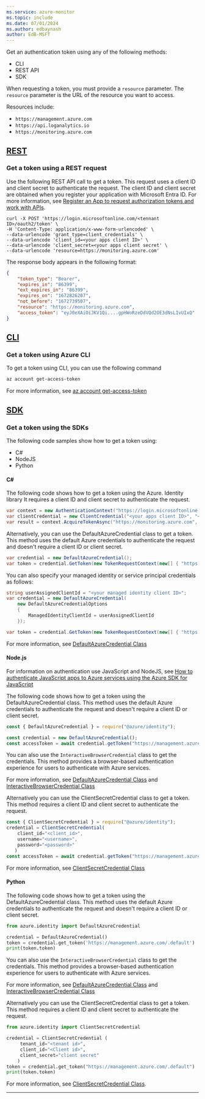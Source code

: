 ```yaml
---
ms.service: azure-monitor
ms.topic: include
ms.date: 07/01/2024
ms.author: edbaynash
author: EdB-MSFT
---
```


Get an authentication token using any of the following methods:

* CLI
* REST API
* SDK

When requesting a token, you must provide a `resource` parameter. The `resource` parameter is the URL of the resource you want to access.

Resources include:

* `https://management.azure.com`
* `https://api.loganalytics.io`
* `https://monitoring.azure.com`


## [REST](#tab/rest)

### Get a token using a REST request

Use the following REST API call to get a token. This request uses a client ID and client secret to authenticate the request. The client ID and client secret are obtained when you register your application with Microsoft Entra ID. For more information, see [Register an App to request authorization tokens and work with APIs](/azure/azure-monitor/logs/api/register-app-for-token?tabs=portal).

```console
curl -X POST 'https://login.microsoftonline.com/<tennant ID>/oauth2/token' \
-H 'Content-Type: application/x-www-form-urlencoded' \
--data-urlencode 'grant_type=client_credentials' \
--data-urlencode 'client_id=<your apps client ID>' \
--data-urlencode 'client_secret=<your apps client secret' \
--data-urlencode 'resource=https://monitoring.azure.com'
```

The response body appears in the following format:

```JSON
{
    "token_type": "Bearer",
    "expires_in": "86399",
    "ext_expires_in": "86399",
    "expires_on": "1672826207",
    "not_before": "1672739507",
    "resource": "https://monitoring.azure.com",
    "access_token": "eyJ0eXAiOiJKV1Qi....gpHWoRzeDdVQd2OE3dNsLIvUIxQ"
}
```

## [CLI](#tab/cli)
### Get a token using Azure CLI
To get a token using CLI, you can use the following command

```bash
az account get-access-token
```

For more information, see [az account get-access-token](/cli/azure/account#az-account-get-access-token)

## [SDK](#tab/SDK)

### Get a token using the SDKs

The following code samples show how to get a token using:

* C# 
* NodeJS
* Python

#### C#

The following code shows how to get a token using the Azure. Identity library It requires a client ID and client secret to authenticate the request.

```csharp
var context = new AuthenticationContext("https://login.microsoftonline.com/<tennant ID>");
var clientCredential = new ClientCredential("<your apps client ID>", "<your apps client secret>");
var result = context.AcquireTokenAsync("https://monitoring.azure.com", clientCredential).Result;
```

Alternatively, you can use the DefaultAzureCredential class to get a token. This method uses the default Azure credentials to authenticate the request and doesn't require a client ID or client secret.

```csharp
var credential = new DefaultAzureCredential();
var token = credential.GetToken(new TokenRequestContext(new[] { "https://management.azure.com/.default" }));
```

You can also specify your managed identity or service principal credentials as follows:

```csharp
string userAssignedClientId = "<your managed identity client ID>";
var credential = new DefaultAzureCredential(
    new DefaultAzureCredentialOptions
    {
        ManagedIdentityClientId = userAssignedClientId
    });

var token = credential.GetToken(new TokenRequestContext(new[] { "https://management.azure.com/.default" }));

```

For more information, see [DefaultAzureCredential Class](/dotnet/api/azure.identity.defaultazurecredential)

#### Node.js

For information on authentication use JavaScript and NodeJS, see [How to authenticate JavaScript apps to Azure services using the Azure SDK for JavaScript](/azure/developer/javascript/sdk/authentication/overview)

The following code shows how to get a token using the DefaultAzureCredential class. This method uses the default Azure credentials to authenticate the request and doesn't require a client ID or client secret.

```javascript
const { DefaultAzureCredential } = require("@azure/identity");

const credential = new DefaultAzureCredential();
const accessToken = await credential.getToken("https://management.azure.com/.default");
```

You can also use the `InteractiveBrowserCredential` class to get the credentials. This method provides a browser-based authentication experience for users to authenticate with Azure services. 

For more information, see [DefaultAzureCredential Class](/javascript/api/@azure/identity/defaultazurecredential) and [InteractiveBrowserCredential Class](/javascript/api/@azure/identity/interactivebrowsercredential)

Alternatively you can use the ClientSecretCredential class to get a token. This method requires a client ID and client secret to authenticate the request.

```javascript
const { ClientSecretCredential } = require("@azure/identity");
credential = ClientSecretCredential(
    client_id="<client_id>",
    username="<username>",
    password="<password>"
   )
const accessToken = await credential.getToken("https://management.azure.com/.default");
```
For more information, see [ClientSecretCredential Class](/javascript/api/@azure/identity/clientsecretcredential)

#### Python

The following code shows how to get a token using the DefaultAzureCredential class. This method uses the default Azure credentials to authenticate the request and doesn't require a client ID or client secret.

```python
from azure.identity import DefaultAzureCredential

credential = DefaultAzureCredential()
token = credential.get_token('https://management.azure.com/.default')
print(token.token)
```

You can also use the `InteractiveBrowserCredential` class to get the credentials. This method provides a browser-based authentication experience for users to authenticate with Azure services. 

For more information, see [DefaultAzureCredential Class](/python/api/azure-identity/azure.identity.defaultazurecredential) and [InteractiveBrowserCredential Class](/python/api/azure-identity/azure.identity.interactivebrowsercredential)

Alternatively you can use the ClientSecretCredential class to get a token. This method requires a client ID and client secret to authenticate the request.

```python
from azure.identity import ClientSecretCredential

credential = ClientSecretCredential (
     tenant_id="<tenant id>",
     client_id="<Client id>",
     client_secret="client secret"
    )
token = credential.get_token("https://management.azure.com/.default")
print(token.token)
```

 For more information, see [ClientSecretCredential Class](/python/api/azure-identity/azure.identity.clientsecretcredential).

---
